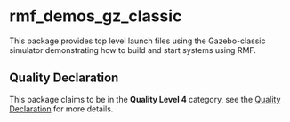 # rmf_demos_gz_classic

This package provides top level launch files using the Gazebo-classic simulator demonstrating how to build and start systems using RMF.

## Quality Declaration

This package claims to be in the **Quality Level 4** category, see the [Quality Declaration](./QUALITY_DECLARATION.md) for more details.
